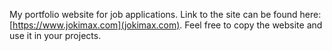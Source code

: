 My portfolio website for job applications.
Link to the site can be found here: [https://www.jokimax.com](jokimax.com).
Feel free to copy the website and use it in your projects.